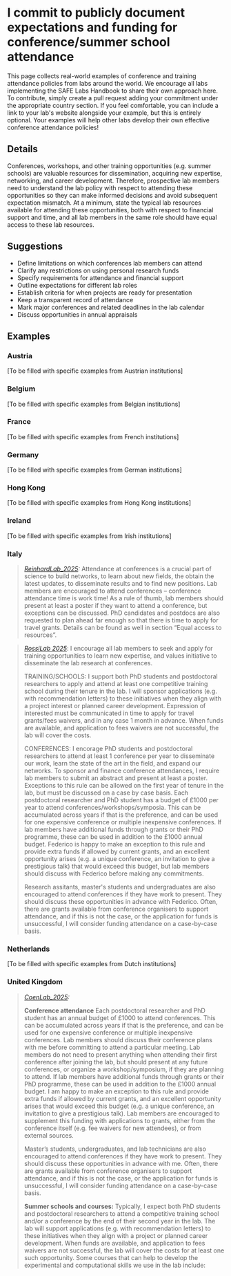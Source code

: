 # I commit to publicly document expectations and funding for conference/summer school attendance

This page collects real-world examples of conference and training attendance policies from labs around the world. We encourage all labs implementing the SAFE Labs Handbook to share their own approach here. To contribute, simply create a pull request adding your commitment under the appropriate country section. If you feel comfortable, you can include a link to your lab's website alongside your example, but this is entirely optional. Your examples will help other labs develop their own effective conference attendance policies!

## Details
Conferences, workshops, and other training opportunities (e.g. summer schools) are valuable resources for dissemination, acquiring new expertise, networking, and career development. Therefore, prospective lab members need to understand the lab policy with respect to attending these opportunities so they can make informed decisions and avoid subsequent expectation mismatch. At a minimum, state the typical lab resources available for attending these opportunities, both with respect to financial support and time, and all lab members in the same role should have equal access to these lab resources.

## Suggestions
- Define limitations on which conferences lab members can attend
- Clarify any restrictions on using personal research funds
- Specify requirements for attendance and financial support
- Outline expectations for different lab roles
- Establish criteria for when projects are ready for presentation
- Keep a transparent record of attendance
- Mark major conferences and related deadlines in the lab calendar
- Discuss opportunities in annual appraisals

## Examples

### Austria
[To be filled with specific examples from Austrian institutions]

### Belgium
[To be filled with specific examples from Belgian institutions]

### France
[To be filled with specific examples from French institutions]

### Germany
[To be filled with specific examples from German institutions]

### Hong Kong
[To be filled with specific examples from Hong Kong institutions]

### Ireland
[To be filled with specific examples from Irish institutions]

### Italy
>_[ReinhardLab_2025](https://reinhardlab.org/philosophy):_ Attendance at conferences is a crucial part of science to build networks, to learn about new fields, the obtain the latest updates, to disseminate results and to find new positions. Lab members are encouraged to attend conferences – conference attendance time is work time! As a rule of thumb, lab members should present at least a poster if they want to attend a conference, but exceptions can be discussed. PhD candidates and postdocs are also requested to plan ahead far enough so that there is time to apply for travel grants. Details can be found as well in section “Equal access to resources”.


>_[RossiLab 2025](https://rossilab.iit.it)_: I encourage all lab members to seek and apply for training opportunities to learn new expertise, and  values initiative to disseminate the lab research at conferences.
>
>TRAINING/SCHOOLS: I support both PhD students and postdoctoral researchers to apply and attend at least one competitive training school during their tenure in the lab. I will sponsor applications (e.g. with recommendation letters) to these initiatives when they align with a project interest or planned career development. Expression of interested must be communicated in time to apply for travel grants/fees waivers, and in any case 1 month in advance. When funds are available, and application to fees waivers are not successful, the lab will cover the costs.
>
> CONFERENCES: I encorage PhD students and postdoctoral researchers to attend at least 1 conference per year to disseminate our work, learn the state of the art in the field, and expand our networks. To sponsor and finance conference attendances, I require lab members to submit an abstract and present at least a poster. Exceptions to this rule can be allowed on the first year of tenure in the lab, but must be discussed on a case by case basis. Each postdoctoral researcher and PhD student has a budget of £1000 per year to attend conferences/workshops/symposia. This can be accumulated across years if that is the preference, and can be used for one expensive conference or multiple inexpensive conferences. If lab members have additional funds through grants or their PhD programme, these can be used in addition to the £1000 annual budget. Federico is happy to make an exception to this rule and provide extra funds if allowed by current grants, and an excellent opportunity arises (e.g. a unique conference, an invitation to give a prestigious talk) that would exceed this budget, but lab members should discuss with Federico before making any commitments.
> 
> Research assitants, master's students and undergraduates are also encouraged to attend conferences if they have work to present. They should discuss these opportunities in advance with Federico. Often, there are grants available from conference organisers to support attendance, and if this is not the case, or the application for funds is unsuccessful, I will consider funding attendance on a case-by-case basis.

### Netherlands
[To be filled with specific examples from Dutch institutions]

### United Kingdom
>_[CoenLab_2025](https://coen-lab.com/):_ 
>
>**Conference attendance** Each postdoctoral researcher and PhD student has an annual budget of £1000 to attend conferences. This can be accumulated across years if that is the preference, and can be used for one expensive conference or multiple inexpensive conferences. Lab members should discuss their conference plans with me before committing to attend a particular meeting. Lab members do not need to present anything when attending their first conference after joining the lab, but should present at any future conferences, or organize a workshop/symposium, if they are planning to attend. If lab members have additional funds through grants or their PhD programme, these can be used in addition to the £1000 annual budget. I am happy to make an exception to this rule and provide extra funds if allowed by current grants, and an excellent opportunity arises that would exceed this budget (e.g. a unique conference, an invitation to give a prestigious talk). Lab members are encouraged to supplement this funding with applications to grants, either from the conference itself (e.g. fee waivers for new attendees), or from external sources.
>
>Master’s students, undergraduates, and lab technicians are also encouraged to attend conferences if they have work to present. They should discuss these opportunities in advance with me. Often, there are grants available from conference organisers to support attendance, and if this is not the case, or the application for funds is unsuccessful, I will consider funding attendance on a case-by-case basis.
>
>**Summer schools and courses:**
>Typically, I expect both PhD students and postdoctoral researchers to attend a competitive training school and/or a conference by the end of their second year in the lab. The lab will support applications (e.g. with recommendation letters) to these initiatives when they align with a project or planned career development. When funds are available, and application to fees waivers are not successful, the lab will cover the costs for at least one such opportunity. Some courses that can help to develop the experimental and computational skills we use in the lab include:
